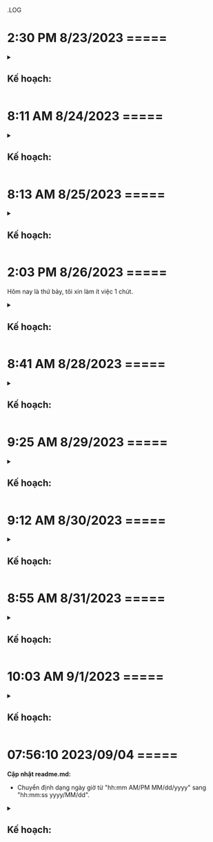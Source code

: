.LOG

# 2:30 PM 8/23/2023 =====

<!-- tôi vừa mới nghỉ việc ở công ty sensor notes, để tập chung vào luận văn. -->

<details><summary> <h2>Kế hoạch:</h2> </summary>

**Ứng dụng Android:**  

 * thêm osa multi prefabs
 * thêm 2 prefabs questionItemPrefab và answerItemPrefab cho osa multi prefabs
 * thêm lớp hiển thị thông báo toàn cục (thông báo nhỏ màu đen thường nằm dưới màn hình)
 * chuẩn bị ui cho phần bài đăng
 * thiết kế thêm cho database like comment
 
<!-- ### Công việc chen ngang: 
 - không, nhưng từ nay tôi chỉ quan tâm đến công việc của kế hoạch, trong khi tìm công nghệ cho tương lai tôi bị mất quá nhiều thời gian, suy ra, cái nào tới thì tới, ưu tiên công việc hiện tại trước -->

 ### Kết quả: 
 - chuẩn bị OSA multi prefabs cho ngày mai.
 - tôi đã tạo dự án unity mới, code cũ quá lộn xộn.
 - tôi đã tải ứng dụng duolingo về để làm mẫu UI cho ngày mai.
 - có lẽ vì tôi vừa nghỉ việc nên tâm trạng chưa ổn định để làm việc.

 ### Công việc ngày mai:
 
 * thêm osa multi prefabs
 * thêm 2 prefabs questionItemPrefab và answerItemPrefab cho osa multi prefabs
 * thêm lớp hiển thị thông báo toàn cục (thông báo nhỏ màu đen thường nằm dưới màn hình)
 * chuẩn bị ui cho phần bài đăng
 * thiết kế thêm cho database like comment
 * tìm hiểu LeanTween
 * Viết script điều hướng sử dụng stack<string>, sau đó so sánh và xử lý
</details>

# 8:11 AM 8/24/2023 =====

<details><summary> <h2>Kế hoạch:</h2> </summary>

**Ứng dụng Android:** 

 * làm lại giao diện
 * thêm osa multi prefabs
 * thêm 2 prefabs questionItemPrefab và answerItemPrefab cho osa multi prefabs
 * thêm lớp hiển thị thông báo toàn cục (thông báo nhỏ màu đen thường nằm dưới màn hình)
 * chuẩn bị ui cho phần bài đăng
 * thiết kế thêm cho database like comment
 
 - công việc tốn nhiều thời gian: 
   + tìm hiểu LeanTween
   + Viết script điều hướng sử dụng stack<string>, sau đó so sánh và xử lý

 ### Công việc chen ngang: 
 - đang phần vân: Chỉnh sửa database, phân loại độ khó của câu hỏi -> sẽ làm nhưng chưa
 - viết api lấy tất cả các lớp học và làm giao diện chọn lớp học
 - tôi đi ăn đám ma đó bạn, cất cả buổi chiều luôn

 ### Kết quả:
 - hoàn thành script OSA Multi prefabs
 - xây dựng giao diện giống Duolingo
 - xây dựng và gọi api lấy danh sách lớp học
 - xây dựng script điều hướng dựa trên stack<string>
 - phân trang dữ liệu api
 - gọi api lấy dữ liệu questions and answers nhưng chưa có giao diện


 ### Công việc ngày mai:
 * thêm icons cho footer menu
 * thêm 2 prefabs questionItemPrefab và answerItemPrefab cho phần chơi trắc nghiệm
 * thêm prefabs postItemPrefab.
 * thêm giao diện thêm bài viết mới.
 * thêm lớp hiển thị thông báo toàn cục (thông báo nhỏ màu đen thường nằm dưới màn hình)
 * thiết kế thêm cho database like comment (chắc chưa làm)
</details>

# 8:13 AM 8/25/2023 =====

<details><summary> <h2>Kế hoạch:</h2> </summary>

**Ứng dụng Android:** 

 * thêm icons cho footer menu
 * thêm 2 prefabs questionItemPrefab và answerItemPrefab cho phần chơi trắc nghiệm
 * thêm prefabs postItemPrefab.
 * thêm giao diện thêm bài viết mới.
 * thêm lớp hiển thị thông báo toàn cục (thông báo nhỏ màu đen thường nằm dưới màn hình)
 * thiết kế thêm cho database like comment (chắc chưa làm)

 ### Công việc chen ngang: 
 - thiết kế giao diện cho phần chơi, không chỉ là thiết kế 2 prefabs questionItemPrefab và answerItemPrefab

 ### Kết quả:
 - thêm icons cho footer menu
 - thêm 2 prefabs questionItemPrefab và answerItemPrefab cho phần chơi trắc nghiệm
 - thêm prefabs postItemPrefab
 - thiết kế thêm cho database like comment
 - thiết kế giao diện chơi

 ### Công việc ngày mai: (mai là thứ bảy, là ngày nghỉ, làm thì làm)
 * thêm lớp hiển thị thông báo toàn cục (thông báo nhỏ màu đen thường nằm dưới màn hình)
 * thêm giao diện thêm bài viết mới.
 * thiết kế chức năng của bài viết (upvote, downvote)
 * hiển thị bình luận của bài viết

</details>

# 2:03 PM 8/26/2023 =====

Hôm nay là thứ bảy, tôi xin làm ít việc 1 chút.

<details><summary> <h2>Kế hoạch:</h2> </summary>

**Ứng dụng Android:** 

 * thêm lớp hiển thị thông báo toàn cục (thông báo nhỏ màu đen thường nằm dưới màn hình)

 ### Công việc chen ngang: vì là thứ bảy, không ghi phần này

 ### Kết quả:
 - Tìm hiểu LeanTween.
 - thêm lớp hiển thị thông báo toàn cục (thông báo nhỏ màu đen thường nằm dưới màn hình)

 ### Công việc ngày mai: (mai là chủ nhật, là ngày nghỉ, làm thì làm)
 * thêm script giao diện cho menu footer (làm giống duolingo, vào duoling để xem)
 * giao diện chơi, làm cho giống duolingo (vào chơi duolingo để biết)
 * thêm giao diện thêm bài viết mới (làm phần template trước).
 * thiết kế chức năng của bài viết (upvote, downvote, report, update, delete)
 * hiển thị bình luận của bài viết

 - Mục tiêu dài hạn: 
   + Bài viết theo template
   + Lớp học có nhiều độ khó, 1 câu hỏi có thể nằm trong nhiều độ kho của lớp

</details>

# 8:41 AM 8/28/2023 =====

<details><summary> <h2>Kế hoạch:</h2> </summary>

**Ứng dụng Android:** 

 * thêm script giao diện cho menu footer (làm giống duolingo, vào duoling để xem)
 * giao diện chơi, làm cho giống duolingo (vào chơi duolingo để biết)
 * thêm giao diện thêm bài viết mới (làm phần template trước).
 * thiết kế chức năng của bài viết (upvote, downvote, report, update, delete)
 * hiển thị bình luận của bài viết

 ### Kết quả:

 * thêm script giao diện cho menu footer (thực hiện chuyển hướng bằng FooterMenuController.cs)
 * giao diện chơi, làm cho giống duolingo (thêm slider progress)
 * thêm giao diện thêm bài viết mới, chọn template và đăng bài, hiển thị quy định của template đó.

 ### Công việc ngày mai: 

 * giao diện khi hoàn thành 1 bài tập (thời gian và độ chính xác)
 * thiết kế giao diện cho bài đăng, mỗi template thì có màu khác nhau, icon khác nhau
 * giao diện lớp học, mỗi lớp học có màu khác nhau, icon, hình ảnh trình bày khác nhau
 * thiết kế chức năng của bài viết (upvote, downvote, report, update, delete)
 * hiển thị bình luận của bài viết
 * thiết kế độ khó của lớp
 * thiết kế độ khó của câu hỏi

 - Mục tiêu dài hạn: 
   + Lớp học có nhiều độ khó, 1 câu hỏi có thể nằm trong nhiều độ kho của lớp
   + người dùng đã chơi đến độ khó nào

</details>

# 9:25 AM 8/29/2023 =====

<details><summary> <h2>Kế hoạch:</h2> </summary>

**Ứng dụng Android:** 

 * giao diện khi hoàn thành 1 bài tập (thời gian và độ chính xác)
 * thiết kế giao diện cho bài đăng, mỗi template thì có màu khác nhau, icon khác nhau
 * giao diện lớp học, mỗi lớp học có màu khác nhau, icon, hình ảnh trình bày khác nhau
 * thiết kế chức năng của bài viết (upvote, downvote, report, update, delete)
 * hiển thị bình luận của bài viết
 * thiết kế độ khó của lớp
 * thiết kế độ khó của câu hỏi

 ### Kết quả:

 * giao diện khi hoàn thành 1 bài tập (thời gian và độ chính xác)
 * thiết kế giao diện cho bài đăng, mỗi template thì có màu khác nhau (có cần icon khác nhau không?)
 * giao diện lớp học, mỗi lớp học có màu khác nhau, icon, hình ảnh trình bày khác nhau

 ### Công việc ngày mai: 

 * thiết kế chức năng của bài viết (upvote, downvote, report, update, delete)
 * hiển thị bình luận của bài viết
 * thiết kế độ khó của lớp
 * thiết kế độ khó của câu hỏi

</details>

# 9:12 AM 8/30/2023 =====

<details><summary> <h2>Kế hoạch:</h2> </summary>

**Ứng dụng Android:** 

 * thiết kế chức năng của bài viết (show, upvote, downvote, report, update, delete)
 * hiển thị bình luận của bài viết
 * thiết kế độ khó của lớp
 * thiết kế độ khó của câu hỏi
 * phân trang dữ liệu cho các bài viết
 * xem lại các ràng buộc dữ liệu của các api
 * nhớ xem kích thước của tệp khi tải lên

 ### Công việc chen ngang:
 * cần phải xem lại login và đẩy dữ liệu login vào global.

 ### Kết quả:

 * thiết kế chức năng của bài viết (show, upvote, downvote, update) (không biết delete thì làm sao nhỉ?)
 * tạo login giả tạm thời.

 ### Công việc ngày mai: 

 * hiển thị bình luận của bài viết
 * thiết kế chức năng của bài viết (delete, report)
 * thiết kế độ khó của lớp
 * thiết kế độ khó của câu hỏi
 * phân trang dữ liệu cho các bài viết
 * xem lại các ràng buộc dữ liệu của các api
 * nhớ xem kích thước của tệp khi tải lên
</details>

# 8:55 AM 8/31/2023 =====

<details><summary> <h2>Kế hoạch:</h2> </summary>

**Ứng dụng Android:** 

 * hiển thị bình luận của bài viết
 * thiết kế chức năng của bài viết (delete, report)
 * các chức năng liên quan đến bình luận (thích, chỉnh sửa, xóa)
 * Chuyển đổi Datetime của bình luận và bài viết	
 * xem lại các ràng buộc dữ liệu của các api
 * nhớ xem kích thước của tệp khi tải lên
 * trang login
 * thiết kế độ khó của lớp
 * thiết kế độ khó của câu hỏi
 * phân trang dữ liệu cho các bài viết


 ### Kết quả:

 * hiển thị bình luận của bài viết
 * hiển thị số bình luận của bài viết
 * fix bug: khi chỉnh sửa mà không chọn template sẽ bị lỗi

 ### Công việc ngày mai: 

 * thiết kế chức năng của bài viết (delete, report)
 * các chức năng liên quan đến bình luận (thích, chỉnh sửa, xóa)
 * Chuyển đổi Datetime của bình luận và bài viết	
 * xem lại các ràng buộc dữ liệu của các api
 * nhớ xem kích thước của tệp khi tải lên (tìm hiểu)
 * trang login
 * thiết kế độ khó của lớp
 * thiết kế độ khó của câu hỏi
 * phân trang dữ liệu cho các bài viết
</details>

# 10:03 AM 9/1/2023 =====

<details><summary> <h2>Kế hoạch:</h2> </summary>

**Ứng dụng Android:**  

 * thiết kế chức năng của bài viết (delete, report)
 * thiết kế databse cho việc thích bình luận
 * các chức năng liên quan đến bình luận (thích, chỉnh sửa, xóa)
 * Chuyển đổi Datetime của bình luận và bài viết	
 * xem lại các ràng buộc dữ liệu của các api
 * nhớ xem kích thước của tệp khi tải lên (tìm hiểu)
 * trang login
 * thiết kế độ khó của lớp
 * thiết kế độ khó của câu hỏi
 * phân trang dữ liệu cho các bài viết
 * thiết kế database thêm trường đăng nhập lần cuối
 * hiển thị danh sách người dùng dựa trên thời gian đăng nhập lần cuối
 * kết bạn và danh sách bạn bè

 ### Kết quả:

 * thêm trạng thái của bài viết (1: public, 2 private, 3 deleted)
 * thiết kế chức năng của bài viết (delete)


 ### Công việc ngày mai: 

 * thiết kế chức năng của bài viết (public, private, report)
 * thiết kế databse cho việc thích bình luận
 * các chức năng liên quan đến bình luận (thích, chỉnh sửa, xóa)
 * Chuyển đổi Datetime của bình luận và bài viết	
 * xem lại các ràng buộc dữ liệu của các api
 * nhớ xem kích thước của tệp khi tải lên (tìm hiểu)
 * trang login
 * thiết kế độ khó của lớp
 * thiết kế độ khó của câu hỏi
 * phân trang dữ liệu cho các bài viết
 * thiết kế database thêm trường đăng nhập lần cuối
 * hiển thị danh sách người dùng dựa trên thời gian đăng nhập lần cuối
 * kết bạn và danh sách bạn bè
 </details> 

# 07:56:10 2023/09/04 ===== 

**Cập nhật readme.md:**
 - Chuyển định dạng ngày giờ từ "hh:mm AM/PM MM/dd/yyyy" sang "hh:mm:ss yyyy/MM/dd".

<details><summary> <h2>Kế hoạch:</h2> </summary> 
 
 * thiết kế chức năng của bài viết (public, private, report)
 * thiết kế databse cho việc thích bình luận
 * các chức năng liên quan đến bình luận (thích, chỉnh sửa, xóa)
 * Chuyển đổi Datetime của bình luận và bài viết	
 * xem lại các ràng buộc dữ liệu của các api
 * nhớ xem kích thước của tệp khi tải lên (tìm hiểu)
 * trang login
 * thiết kế độ khó của lớp
 * thiết kế độ khó của câu hỏi
 * phân trang dữ liệu cho các bài viết
 * thiết kế database thêm trường đăng nhập lần cuối
 * hiển thị danh sách người dùng dựa trên thời gian đăng nhập lần cuối
 * kết bạn và danh sách bạn bè

### Kết quả: 

 * thiết kế chức năng của bài viết (public, private, report)
 * thiết kế databse cho việc thích bình luận
 * các chức năng liên quan đến bình luận (thích, chỉnh sửa, xóa)

bạn biết đấy, khi "thiết kế chức năng" thì trong đó đã bao gồm UI rồi.

### Công việc ngày mai: 

 * Chuyển đổi Datetime của bình luận và bài viết
 * Phân trang dữ liệu cho lớp học, bài viết và sử dụng pull to refresh
 * xem lại các ràng buộc dữ liệu của các api
 * nhớ xem kích thước của tệp khi tải lên (tìm hiểu)
 * trang login
 * thiết kế độ khó của lớp
 * thiết kế độ khó của câu hỏi
 * phân trang dữ liệu cho các bài viết
 * thiết kế database thêm trường đăng nhập lần cuối
 * hiển thị danh sách người dùng dựa trên thời gian đăng nhập lần cuối
 * kết bạn và danh sách bạn bè
 * hiển thị profile với các thông tin cơ bản

</details> 
